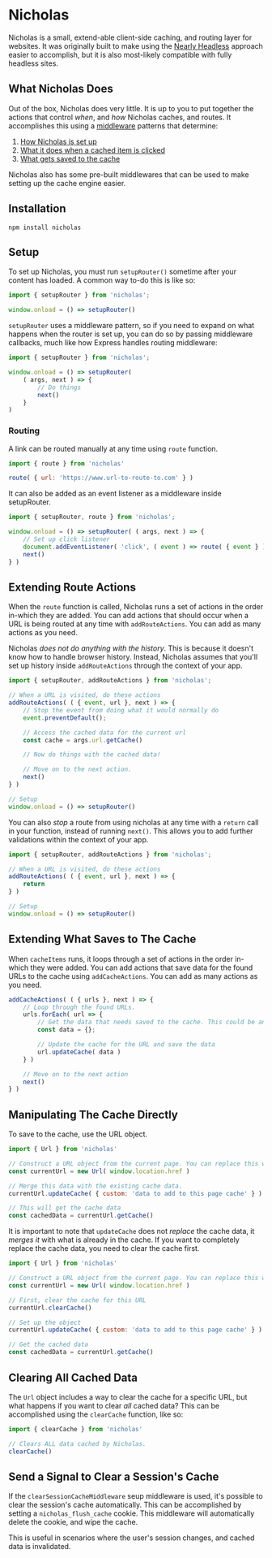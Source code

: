 # Nicholas

Nicholas is a small, extend-able client-side caching, and routing layer for websites. It was originally built to make
using the
[Nearly Headless](https://www.wpdev.academy/concepts/headless-wordpress-is-overrated-a-case-for-the-nearly-headless-web-app/)
approach easier to accomplish, but it is also most-likely compatible with fully headless sites.

## What Nicholas Does

Out of the box, Nicholas does very little. It is up to you to put together the actions that control _when_, and _how_
Nicholas caches, and routes. It accomplishes this using
a [middleware](https://dzone.com/articles/understanding-middleware-pattern-in-expressjs)
patterns that determine:

1. [How Nicholas is set up](#setup)
2. [What it does when a cached item is clicked](#extending-route-actions)
3. [What gets saved to the cache](#extending-what-gets-saved-to-the-cache)

Nicholas also has some pre-built middlewares that can be used to make setting up the cache engine easier. 

## Installation

```
npm install nicholas
```

## Setup

To set up Nicholas, you must run `setupRouter()` sometime after your content has loaded. A common way to-do this is like
so:

```javascript
import { setupRouter } from 'nicholas';

window.onload = () => setupRouter()
```

`setupRouter` uses a middleware pattern, so if you need to expand on what happens when the router is set up, you can do
so by passing middleware callbacks, much like how Express handles routing middleware:

```javascript
import { setupRouter } from 'nicholas';

window.onload = () => setupRouter(
	( args, next ) => {
		// Do things
		next()
	}
)
```

### Routing

A link can be routed manually at any time using `route` function.

```javascript
import { route } from 'nicholas'

route( { url: 'https://www.url-to-route-to.com' } )
```

It can also be added as an event listener as a middleware inside setupRouter.

```javascript
import { setupRouter, route } from 'nicholas';

window.onload = () => setupRouter( ( args, next ) => {
	// Set up click listener
	document.addEventListener( 'click', ( event ) => route( { event } ) );
	next()
} )
```

## Extending Route Actions

When the `route` function is called, Nicholas runs a set of actions in the order in-which they are added. You can add
actions that should occur when a URL is being routed at any time with `addRouteActions`. You can add as many actions as
you need.

Nicholas _does not do anything with the history_. This is because it doesn't know how to handle browser history.
Instead, Nicholas assumes that you'll set up history inside `addRouteActions` through the context of your app.

```javascript
import { setupRouter, addRouteActions } from 'nicholas';

// When a URL is visited, do these actions
addRouteActions( ( { event, url }, next ) => {
	// Stop the event from doing what it would normally do
	event.preventDefault();

	// Access the cached data for the current url
	const cache = args.url.getCache()

	// Now do things with the cached data!

	// Move on to the next action.
	next()
} )

// Setup
window.onload = () => setupRouter()
```

You can also _stop_ a route from using nicholas at any time with a `return` call in your function, instead of
running `next()`. This allows you to add further validations within the context of your app.

```javascript
import { setupRouter, addRouteActions } from 'nicholas';

// When a URL is visited, do these actions
addRouteActions( ( { event, url }, next ) => {
	return
} )

// Setup
window.onload = () => setupRouter()
```

## Extending What Saves to The Cache

When `cacheItems` runs, it loops through a set of actions in the order in-which they were added. You can add actions
that save data for the found URLs to the cache using `addCacheActions`. You can add as many actions as you need.

```javascript
addCacheActions( ( { urls }, next ) => {
	// Loop through the found URLs.
	urls.forEach( url => {
		// Get the data that needs saved to the cache. This could be an API call, or something else.
		const data = {};

		// Update the cache for the URL and save the data
		url.updateCache( data )
	} )

	// Move on to the next action
	next()
} )
```

## Manipulating The Cache Directly

To save to the cache, use the URL object.

```javascript
import { Url } from 'nicholas'

// Construct a URL object from the current page. You can replace this with any local URL
const currentUrl = new Url( window.location.href )

// Merge this data with the existing cache data.
currentUrl.updateCache( { custom: 'data to add to this page cache' } )

// This will get the cache data
const cachedData = currentUrl.getCache()
```

It is important to note that `updateCache` does not _replace_ the cache data, it _merges it_ with what is already in the
cache. If you want to completely replace the cache data, you need to clear the cache first.

```javascript
import { Url } from 'nicholas'

// Construct a URL object from the current page. You can replace this with any local URL
const currentUrl = new Url( window.location.href )

// First, clear the cache for this URL
currentUrl.clearCache()

// Set up the object
currentUrl.updateCache( { custom: 'data to add to this page cache' } )

// Get the cached data
const cachedData = currentUrl.getCache()
```

## Clearing All Cached Data

The `Url` object includes a way to clear the cache for a specific URL, but what happens if you want to clear _all_
cached data? This can be accomplished using the `clearCache` function, like so:

```javascript
import { clearCache } from 'nicholas'

// Clears ALL data cached by Nicholas.
clearCache()
```

## Send a Signal to Clear a Session's Cache

If the `clearSessionCacheMiddleware` seup middleware is used, it's possible to clear the session's cache automatically.
This can be accomplished by setting a `nicholas_flush_cache` cookie. This middleware will automatically delete the
cookie, and wipe the cache.

This is useful in scenarios where the user's session changes, and cached data is invalidated.